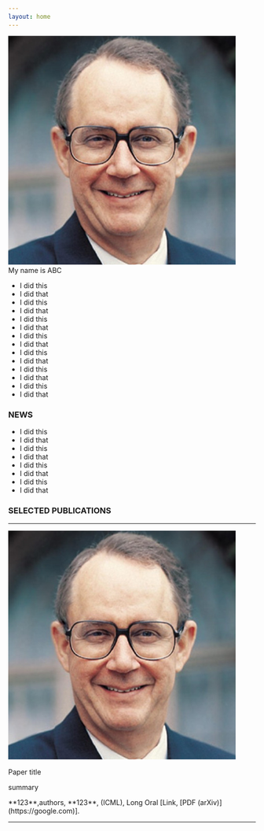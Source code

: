 ```yaml
---
layout: home
---
```


<div class="row justify-content-md-center" style="margin-bottom: 20px;">
<div class="col-md-4 col-sm-4">
<div class="text-center">
<img src="/img/sample.jpg" class="rounded-circle img-fluid my-profile-picture" alt="my picture">
</div>
</div>

<div class="col-md-6 col-sm-6" markdown="1">
My name is ABC

- I did this
- I did that
- I did this
- I did that
- I did this
- I did that
- I did this
- I did that
- I did this
- I did that
- I did this
- I did that
- I did this
- I did that
</div>
</div>


<h3 class="text-center">NEWS</h3>

- I did this
- I did that
- I did this
- I did that
- I did this
- I did that
- I did this
- I did that

<h3 class="text-center">SELECTED PUBLICATIONS</h3>

<hr>

<div class="row my-pub-main">
<div class="col-12 col-sm-4">
<div class="text-center">
<img src="/img/sample.jpg" class="rounded-circle img-fluid my-profile-picture">
</div>
</div>
<div class="col-12 col-sm-8 my-pub-r">
<p class="my-pub-heading">Paper title</p>
<p class="my-pub-summary">summary</p>
<div style="margin-bottom: 10px;"></div>
<p markdown="1">
**123**,authors, **123**, (ICML), Long Oral [Link, [PDF (arXiv)](https://google.com)].
</p>
</div>
</div>

<hr>
